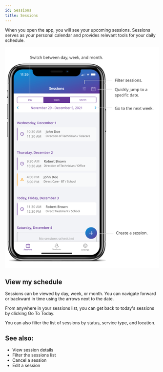 ```yaml
---
id: Sessions
title: Sessions
---
```

When you open the app, you will see your upcoming sessions. Sessions serves as your personal calendar and provides relevant tools for your daily schedule.    

<img src="/img/SessionList.png" width="650" />

## View my schedule

Sessions can be viewed by day, week, or month. You can navigate forward or backward in time using the arrows next to the date.  

From anywhere in your sessions list, you can get back to today's sessions by clicking Go To Today.  

You can also filter the list of sessions by status, service type, and location. 




## See also:

- View session details
- Filter the sessions list
- Cancel a session
- Edit a session